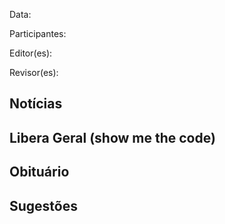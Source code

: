 Data:

Participantes:

Editor(es):

Revisor(es):

Notícias
--------

Libera Geral (show me the code)
-------------------------------

Obituário
---------

Sugestões
---------


